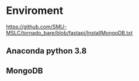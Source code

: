 # Enviroment
https://github.com/SMU-MSLC/tornado_bare/blob/fastapi/InstallMongoDB.txt
## Anaconda python 3.8 
## MongoDB
